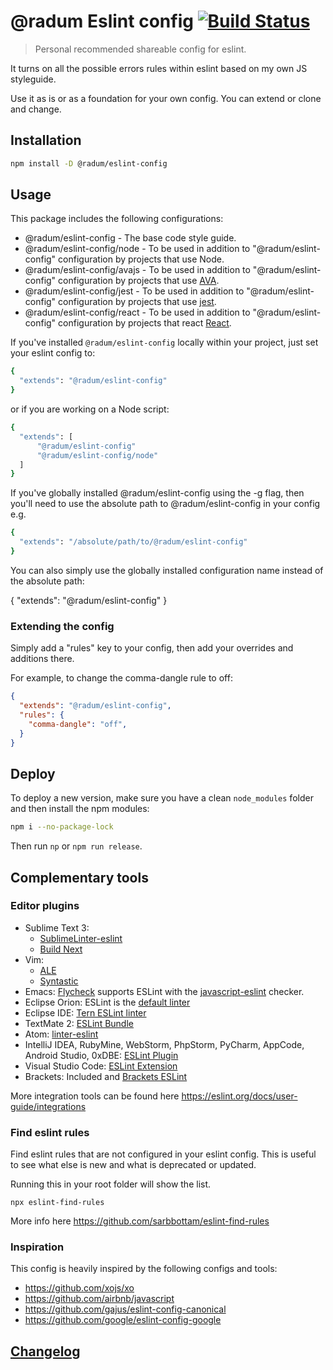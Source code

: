# @radum Eslint config [![Build Status](https://travis-ci.com/radum/eslint-config.svg?branch=master)](https://travis-ci.com/radum/eslint-config)

> Personal recommended shareable config for eslint.

It turns on all the possible errors rules within eslint based on my own JS styleguide.

Use it as is or as a foundation for your own config. You can extend or clone and change.

## Installation

```bash
npm install -D @radum/eslint-config
```

## Usage

This package includes the following configurations:

* @radum/eslint-config - The base code style guide.
* @radum/eslint-config/node - To be used in addition to "@radum/eslint-config" configuration by projects that use Node.
* @radum/eslint-config/avajs - To be used in addition to "@radum/eslint-config" configuration by projects that use [AVA](https://ava.li/).
* @radum/eslint-config/jest - To be used in addition to "@radum/eslint-config" configuration by projects that use [jest](https://facebook.github.io/jest/).
* @radum/eslint-config/react - To be used in addition to "@radum/eslint-config" configuration by projects that react [React](https://facebook.github.io/react/).

If you've installed `@radum/eslint-config` locally within your project, just set your eslint config to:

```bash
{
  "extends": "@radum/eslint-config"
}
```

or if you are working on a Node script:

```bash
{
  "extends": [
	  "@radum/eslint-config"
	  "@radum/eslint-config/node"
  ]
}
```

If you've globally installed @radum/eslint-config using the -g flag, then you'll need to use the absolute path to @radum/eslint-config in your config e.g.

```bash
{
  "extends": "/absolute/path/to/@radum/eslint-config"
}
```

You can also simply use the globally installed configuration name instead of the absolute path:

{
  "extends": "@radum/eslint-config"
}

### Extending the config

Simply add a "rules" key to your config, then add your overrides and additions there.

For example, to change the comma-dangle rule to off:

```json
{
  "extends": "@radum/eslint-config",
  "rules": {
    "comma-dangle": "off",
  }
}
```

## Deploy

To deploy a new version, make sure you have a clean `node_modules` folder and then install the npm modules:

```bash
npm i --no-package-lock
```

Then run `np` or `npm run release`.

## Complementary tools

### Editor plugins

* Sublime Text 3:
    * [SublimeLinter-eslint](https://github.com/roadhump/SublimeLinter-eslint)
    * [Build Next](https://github.com/albertosantini/sublimetext-buildnext)
* Vim:
    * [ALE](https://github.com/w0rp/ale)
    * [Syntastic](https://github.com/vim-syntastic/syntastic/tree/master/syntax_checkers/javascript)
* Emacs: [Flycheck](http://www.flycheck.org/) supports ESLint with the [javascript-eslint](http://www.flycheck.org/en/latest/languages.html#javascript) checker.
* Eclipse Orion: ESLint is the [default linter](https://dev.eclipse.org/mhonarc/lists/orion-dev/msg02718.html)
* Eclipse IDE: [Tern ESLint linter](https://github.com/angelozerr/tern.java/wiki/Tern-Linter-ESLint)
* TextMate 2: [ESLint Bundle](https://github.com/natesilva/javascript-eslint.tmbundle)
* Atom: [linter-eslint](https://atom.io/packages/linter-eslint)
* IntelliJ IDEA, RubyMine, WebStorm, PhpStorm, PyCharm, AppCode, Android Studio, 0xDBE: [ESLint Plugin](https://plugins.jetbrains.com/plugin/7494-eslint)
* Visual Studio Code: [ESLint Extension](https://marketplace.visualstudio.com/items?itemName=dbaeumer.vscode-eslint)
* Brackets: Included and [Brackets ESLint](https://github.com/brackets-userland/brackets-eslint)

More integration tools can be found here https://eslint.org/docs/user-guide/integrations

### Find eslint rules

Find eslint rules that are not configured in your eslint config. This is useful to see what else is new and what is deprecated or updated.

Running this in your root folder will show the list.

```
npx eslint-find-rules
```

More info here https://github.com/sarbbottam/eslint-find-rules

### Inspiration

This config is heavily inspired by the following configs and tools:

- https://github.com/xojs/xo
- https://github.com/airbnb/javascript
- https://github.com/gajus/eslint-config-canonical
- https://github.com/google/eslint-config-google

## [Changelog](CHANGELOG.md)
